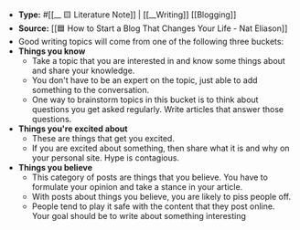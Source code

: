 - **Type:** #[[__ 🟨 Literature Note]] | [[__Writing]] [[Blogging]]
- **Source:** [[🟦 How to Start a Blog That Changes Your Life - Nat Eliason]]
- Good writing topics will come from one of the following three buckets:
- **Things you know**
    - Take a topic that you are interested in and know some things about and share your knowledge.
    - You don't have to be an expert on the topic, just able to add something to the conversation.
    - One way to brainstorm topics in this bucket is to think about questions you get asked regularly. Write articles that answer those questions.
- **Things you're excited about**
    - These are things that get you excited.
    - If you are excited about something, then share what it is and why on your personal site. Hype is contagious. 
- **Things you believe**
    - This category of posts are things that you believe. You have to formulate your opinion and take a stance in your article.
    - With posts about things you believe, you are likely to piss people off.
    - People tend to play it safe with the content that they post online. Your goal should be to write about something interesting

